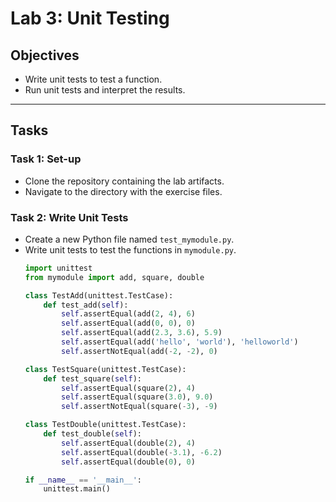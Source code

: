 # Lab 3: Unit Testing

## Objectives

- Write unit tests to test a function.
- Run unit tests and interpret the results.

---

## Tasks

### Task 1: Set-up
- Clone the repository containing the lab artifacts.
- Navigate to the directory with the exercise files.

### Task 2: Write Unit Tests
- Create a new Python file named `test_mymodule.py`.
- Write unit tests to test the functions in `mymodule.py`.
  ```python
  import unittest
  from mymodule import add, square, double
  
  class TestAdd(unittest.TestCase):
      def test_add(self):
          self.assertEqual(add(2, 4), 6)
          self.assertEqual(add(0, 0), 0)
          self.assertEqual(add(2.3, 3.6), 5.9)
          self.assertEqual(add('hello', 'world'), 'helloworld')
          self.assertNotEqual(add(-2, -2), 0)
  
  class TestSquare(unittest.TestCase):
      def test_square(self):
          self.assertEqual(square(2), 4)
          self.assertEqual(square(3.0), 9.0)
          self.assertNotEqual(square(-3), -9)
  
  class TestDouble(unittest.TestCase):
      def test_double(self):
          self.assertEqual(double(2), 4)
          self.assertEqual(double(-3.1), -6.2)
          self.assertEqual(double(0), 0)
  
  if __name__ == '__main__':
      unittest.main()
